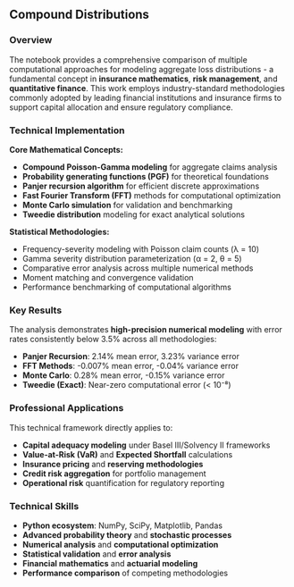 ## Compound Distributions 

### Overview

The notebook provides a comprehensive comparison of multiple computational approaches for modeling aggregate loss distributions - a fundamental concept in **insurance mathematics**, **risk management**, and **quantitative finance**. This work employs industry-standard methodologies commonly adopted by leading financial institutions and insurance firms to support capital allocation and ensure regulatory compliance.
### Technical Implementation

**Core Mathematical Concepts:**
- **Compound Poisson-Gamma modeling** for aggregate claims analysis
- **Probability generating functions (PGF)** for theoretical foundations  
- **Panjer recursion algorithm** for efficient discrete approximations
- **Fast Fourier Transform (FFT)** methods for computational optimization
- **Monte Carlo simulation** for validation and benchmarking
- **Tweedie distribution** modeling for exact analytical solutions

**Statistical Methodologies:**
- Frequency-severity modeling with Poisson claim counts (λ = 10)
- Gamma severity distribution parameterization (α = 2, θ = 5)
- Comparative error analysis across multiple numerical methods
- Moment matching and convergence validation
- Performance benchmarking of computational algorithms

### Key Results

The analysis demonstrates **high-precision numerical modeling** with error rates consistently below 3.5% across all methodologies:

- **Panjer Recursion**: 2.14% mean error, 3.23% variance error
- **FFT Methods**: -0.007% mean error, -0.04% variance error  
- **Monte Carlo**: 0.28% mean error, -0.15% variance error
- **Tweedie (Exact)**: Near-zero computational error (< 10⁻⁸)

### Professional Applications

This technical framework directly applies to:
- **Capital adequacy modeling** under Basel III/Solvency II frameworks
- **Value-at-Risk (VaR)** and **Expected Shortfall** calculations  
- **Insurance pricing** and **reserving methodologies**
- **Credit risk aggregation** for portfolio management
- **Operational risk** quantification for regulatory reporting

### Technical Skills

- **Python ecosystem**: NumPy, SciPy, Matplotlib, Pandas
- **Advanced probability theory** and **stochastic processes**
- **Numerical analysis** and **computational optimization**
- **Statistical validation** and **error analysis**
- **Financial mathematics** and **actuarial modeling**
- **Performance comparison** of competing methodologies
